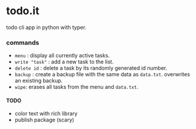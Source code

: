 # todo.it
todo cli app in python with typer.

### commands 

- `menu` : display all currently active tasks.
- `write "task"` : add a new task to the list.
- `delete id` : delete a task by its randomly generated id number.
- `backup` : create a backup file with the same data as `data.txt`. overwrites an existing backup.
- `wipe`: erases all tasks from the menu and `data.txt`.

#### TODO
- color text with rich library
- publish package (scary)
